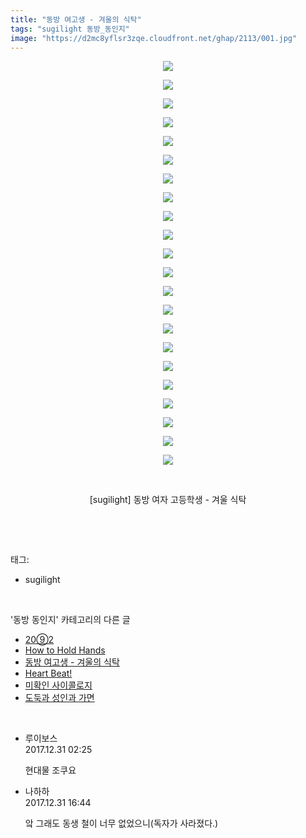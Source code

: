 ```yaml
---
title: "동방 여고생 - 겨울의 식탁"
tags: "sugilight 동방_동인지"
image: "https://d2mc8yflsr3zqe.cloudfront.net/ghap/2113/001.jpg"
---
```

<div class="article">
<p style="text-align: center; clear: none; float: none;"><img src="{{ site.imgserver2 }}/ghap/2113/001.jpg"/></p>
<p style="text-align: center; clear: none; float: none;"><img src="{{ site.imgserver2 }}/ghap/2113/002.jpg"/></p>
<p style="text-align: center; clear: none; float: none;"><img src="{{ site.imgserver2 }}/ghap/2113/003.jpg"/></p>
<p style="text-align: center; clear: none; float: none;"><img src="{{ site.imgserver2 }}/ghap/2113/004.jpg"/></p>
<p style="text-align: center; clear: none; float: none;"><img src="{{ site.imgserver2 }}/ghap/2113/005.jpg"/></p>
<p style="text-align: center; clear: none; float: none;"><img src="{{ site.imgserver2 }}/ghap/2113/006.jpg"/></p>
<p style="text-align: center; clear: none; float: none;"><img src="{{ site.imgserver2 }}/ghap/2113/007.jpg"/></p>
<p style="text-align: center; clear: none; float: none;"><img src="{{ site.imgserver2 }}/ghap/2113/008.jpg"/></p>
<p style="text-align: center; clear: none; float: none;"><img src="{{ site.imgserver2 }}/ghap/2113/009.jpg"/></p>
<p style="text-align: center; clear: none; float: none;"><img src="{{ site.imgserver2 }}/ghap/2113/010.jpg"/></p>
<p style="text-align: center; clear: none; float: none;"><img src="{{ site.imgserver2 }}/ghap/2113/011.jpg"/></p>
<p style="text-align: center; clear: none; float: none;"><img src="{{ site.imgserver2 }}/ghap/2113/012.jpg"/></p>
<p style="text-align: center; clear: none; float: none;"><img src="{{ site.imgserver2 }}/ghap/2113/013.jpg"/></p>
<p style="text-align: center; clear: none; float: none;"><img src="{{ site.imgserver2 }}/ghap/2113/014.jpg"/></p>
<p style="text-align: center; clear: none; float: none;"><img src="{{ site.imgserver2 }}/ghap/2113/015.jpg"/></p>
<p style="text-align: center; clear: none; float: none;"><img src="{{ site.imgserver2 }}/ghap/2113/016.jpg"/></p>
<p style="text-align: center; clear: none; float: none;"><img src="{{ site.imgserver2 }}/ghap/2113/017.jpg"/></p>
<p style="text-align: center; clear: none; float: none;"><img src="{{ site.imgserver2 }}/ghap/2113/018.jpg"/></p>
<p style="text-align: center; clear: none; float: none;"><img src="{{ site.imgserver2 }}/ghap/2113/019.jpg"/></p>
<p style="text-align: center; clear: none; float: none;"><img src="{{ site.imgserver2 }}/ghap/2113/020.jpg"/></p>
<p style="text-align: center; clear: none; float: none;"><img src="{{ site.imgserver2 }}/ghap/2113/021.jpg"/></p>
<p style="text-align: center; clear: none; float: none;"><img src="{{ site.imgserver2 }}/ghap/2113/022.jpg"/></p>
<p style="text-align: center; clear: none; float: none;"><br/></p>
<p style="text-align: center; clear: none; float: none;">[sugilight] 동방 여자 고등학생 - 겨울 식탁</p>
<p><br/></p>
</div><br/>
<div class="tagTrail">
<p>태그: </p>
<ul>
<li>sugilight</li>
</ul>
</div><br/>
<div class="another">
<p>'동방 동인지' 카테고리의 다른 글</p>
<ul>
<li><a href="/ghap_2115">20⑨2</a></li>
<li><a href="/ghap_2114">How to Hold Hands</a></li>
<li><a href="/ghap_2113">동방 여고생 - 겨울의 식탁</a></li>
<li><a href="/ghap_2112">Heart Beat!</a></li>
<li><a href="/ghap_2111">미확인 사이콜로지</a></li>
<li><a href="/ghap_2110">도둑과 성인과 가면</a></li>
</ul>
</div><br/>
<div class="cb_module cb_fluid">
<div class="cb_wrt cb_profile">
<div class="comment">
<ul>
<li class="cb_thumb_off" id="comment15163400">
<div class="cb_comment_area">
<div class="cb_info_area">
<div class="cb_section">
<span class="cb_nick_name">루이보스</span>
</div>
<div class="cb_section">
<span class="cb_date">2017.12.31 02:25 </span>
</div>
</div>
<div class="cb_dsc_comment">
<p class="cb_dsc">
											현대물 조쿠요
										</p>
</div>
</div></li>
<li class="cb_thumb_off" id="comment15163740">
<div class="cb_comment_area">
<div class="cb_info_area">
<div class="cb_section">
<span class="cb_nick_name">나하하</span>
</div>
<div class="cb_section">
<span class="cb_date">2017.12.31 16:44 </span>
</div>
</div>
<div class="cb_dsc_comment">
<p class="cb_dsc">
											앜 그래도 동생 철이 너무 없었으니(독자가 사라졌다.)
										</p>
</div>
</div></li>
</ul>
</div>
</div><!-- commentList close -->
</div><br/>
